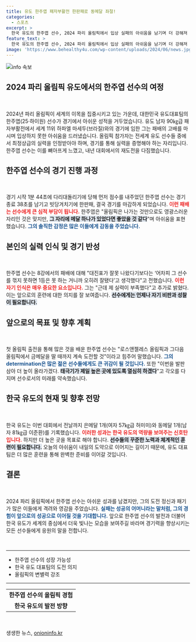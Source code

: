 ```yaml
---
title: 유도 한주엽 패자부활전 한판패로 동메달 좌절!
categories:
  - 스포츠
excerpt: >
  한국 유도의 한주엽 선수, 2024 파리 올림픽에서 입상 실패의 아쉬움을 남기며 더 강해져 돌아오겠다는 다짐을 밝혔다. 그의 고백에 감동을 느낀 팬들이 많아지고 있다.
feature_text: >
  한국 유도의 한주엽 선수, 2024 파리 올림픽에서 입상 실패의 아쉬움을 남기며 더 강해져 돌아오겠다는 다짐을 밝혔다. 그의 고백에 감동을 느낀 팬들이 많아지고 있다.
image: 'https://www.behealthy4u.com/wp-content/uploads/2024/06/news.jpg'
---
```


<p><img src="https://www.behealthy4u.com/wp-content/uploads/2024/06/news.jpg" alt="info 속보" /></p>

<h2 data-ke-size="size26">2024 파리 올림픽 유도에서의 한주엽 선수의 여정</h2>

<p data-ke-size="size16">&nbsp;</p>

<p>2024년 파리 올림픽이 세계의 이목을 집중시키고 있는 가운데, 대한민국 유도대표팀의 한주엽(25·하이원) 선수가 경기에서 아쉬운 성적을 거두었습니다. 유도 남자 90㎏급 패자부활전에서 세계 11위 하파엘 마세두(브라질)와의 경기에 임한 그는 패배의 고배를 마시며 입상하지 못한 아쉬움을 드러냈습니다. 올림픽 참가자는 전세계 유도 선수들 중에서 최정상급의 실력을 인정받아야 하며, 경기를 통해 실력을 증명해야 하는 자리입니다. 한주엽 선수는 이를 뼈아프게 느꼈고, 내년 대회에서의 재도전을 다짐했습니다. </p>

<h2 data-ke-size="size26">한주엽 선수의 경기 진행 과정</h2>

<p data-ke-size="size16">&nbsp;</p>

<p>경기 시작 1분 44초에 다리대돌리기에 당해 먼저 점수를 내주었던 한주엽 선수는 경기 종료 38초를 남기고 빗당겨치기에 한판패, 결국 경기를 마감하게 되었습니다. <b><span style="color: #ee2323;">이런 패배는 선수에게 큰 심적 부담이 됩니다.</span></b> 한주엽은 "올림픽은 나가는 것만으로도 영광스러운 자리인 것은 맞지만, <b><span style="background-color: #21538527;">그 자리에 메달 하나가 있었다면 좋았을 것 같다</span></b>"며 아쉬움을 표현했습니다. <b><span style="color: #1a5490;">그의 솔직한 감정은 많은 이들에게 감동을 주었습니다.</span></b></p>

<h2 data-ke-size="size26">본인의 실력 인식 및 경기 반성</h2>

<p data-ke-size="size16">&nbsp;</p>

<p>한주엽 선수는 8강에서의 패배에 대해 "대진표가 잘못 나왔다기보다는 ‘어차피 그 선수를 꺾지 못하면 1등은 못 하는 거니까 오히려 잘됐다’고 생각했다"고 전했습니다. <b><span style="color: #ee2323;">이런 자기 인식은 매우 중요한 요소입니다.</span></b> 그는 "근데 제 실력이 부족했다"고 추가로 밝혔다. 이는 앞으로의 훈련에 대한 의지를 잘 보여줍니다. <b><span style="background-color: #21538527;">선수에게는 언제나 자기 비판과 성찰이 필요합니다.</span></b></p>

<h2 data-ke-size="size26">앞으로의 목표 및 향후 계획</h2>

<p data-ke-size="size16">&nbsp;</p>

<p>첫 올림픽 출전을 통해 많은 것을 배운 한주엽 선수는 "로스앤젤레스 올림픽과 그다음 올림픽에서 금메달을 딸 때까지 계속 도전할 것"이라고 힘주어 말했습니다. <b><span style="color: #1a5490;">그의 determination은 많은 젊은 선수들에게도 큰 귀감이 될 것입니다.</span></b> 또한 "이번을 발판 삼아 더 높이 올라가겠다. <b><span style="background-color: #21538527;">태극기가 제일 높은 곳에 있도록 열심히 하겠다</span></b>"고 각오를 다지며 선수로서의 미래를 약속했습니다.</p>

<h2 data-ke-size="size26">한국 유도의 현재 및 향후 전망</h2>

<p data-ke-size="size16">&nbsp;</p>

<p>한국 유도는 이번 대회에서 전날까지 은메달 1개(여자 57㎏급 허미미)와 동메달 1개(남자 81㎏급 이준환)를 기록했습니다. <b><span style="color: #ee2323;">이러한 성과는 한국 유도의 역량을 보여주는 신호탄입니다.</span></b> 하지만 더 높은 곳을 목표로 해야 합니다. <b><span style="background-color: #21538527;">선수들의 꾸준한 노력과 체계적인 훈련이 필요합니다.</span></b> 오늘의 아쉬움이 내일의 도약으로 이어지는 길이기 때문에, 유도 대표팀은 더 많은 훈련을 통해 완벽한 준비를 이어갈 것입니다.</p>

<h2 data-ke-size="size26">결론</h2>

<p data-ke-size="size16">&nbsp;</p>

<p>2024 파리 올림픽에서 한주엽 선수는 아쉬운 성과를 남겼지만, 그의 도전 정신과 패기가 많은 이들에게 격려와 영감을 주었습니다. <b><span style="color: #1a5490;">실패는 성공의 어머니라는 말처럼, 그의 경험이 앞으로의 성공으로 이어질 것을 기대합니다.</span></b> 앞으로 한주엽 선수의 발전과 더불어 한국 유도가 세계의 중심에서 더욱 빛나는 모습을 보여주길 바라며 경기력을 향상시키는 모든 선수들에게 응원의 말을 전합니다.</p>

<p data-ke-size="size16">&nbsp;</p>

<hr>

<ul>
  <li>한주엽 선수의 성장 가능성</li>
  <li>한국 유도 대표팀의 도전 의지</li>
  <li>올림픽의 변별력 강조</li>
</ul>

<hr>

<table style="width:100%">
  <tr>
    <td style="text-align: center; height: 17px;"><b>한주엽 선수의 올림픽 경험</b></td>
  </tr>
  <tr>
    <td style="text-align: center; height: 17px;"><b>한국 유도의 발전 방향</b></td>
  </tr>
</table>

<p data-ke-size="size16">&nbsp;</p>
생생한 뉴스, <a href="https://onioninfo.kr" rel="dofollow">onioninfo.kr</a>


